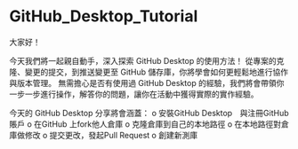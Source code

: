 # GitHub_Desktop_Tutorial

大家好！ 

今天我們將一起親自動手，深入探索 GitHub Desktop 的使用方法！
從專案的克隆、變更的提交，到推送變更至 GitHub 儲存庫，你將學會如何更輕鬆地進行協作與版本管理。
無需擔心是否有使用過 GitHub Desktop 的經驗，我們將會帶領你一步一步進行操作，解答你的問題，讓你在活動中獲得實際的實作經驗。

今天的 GitHub Desktop 分享將會涵蓋：
o	安裝GitHub Desktop　與注冊GitHub賬戶
o	在GitHub 上fork他人倉庫
o	克隆倉庫到自己的本地路徑
o	在本地路徑對倉庫做修改
o	提交更改，發起Pull Request
o	創建新測庫

